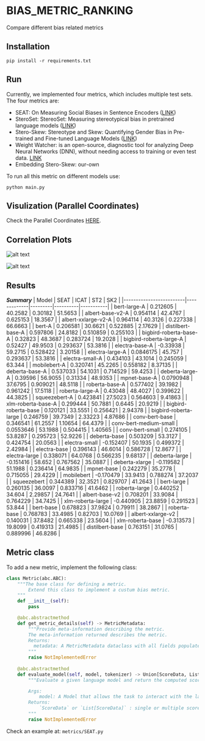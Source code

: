 # BIAS_METRIC_RANKING
Compare different bias related metrics 

## Installation
```
pip install -r requirements.txt
```

## Run
Currently, we implemented four metrics, which includes multiple test sets. 
The four metrics are:

- SEAT: On Measuring Social Biases in Sentence Encoders ([LINK](https://arxiv.org/pdf/1903.10561.pdf))
- SteroSet: StereoSet: Measuring stereotypical bias in pretrained language models ([LINK](https://arxiv.org/pdf/2004.09456.pdf))
- Stero-Skew: Stereotype and Skew: Quantifying Gender Bias in Pre-trained and Fine-tuned Language Models ([LINK](https://arxiv.org/pdf/2101.09688.pdf))
- Weight Watcher: is an open-source, diagnostic tool for analyzing Deep Neural Networks (DNN), without needing access to training or even test data. [LINK](https://github.com/CalculatedContent/WeightWatcher)
- Embedding Stero-Skew: our-own

To run all this metric on different models use:

```
python main.py
```

## Visulization (Parallel Coordinates)
Check the Parallel Coordinates [HERE](https://andreamad8.github.io/BIAS_METRIC_RANKING/vizjs/).

## Correlation Plots
![alt text](img/ranking.png "Correlation plot")

![alt text](img/ranking_bias_ALL.png "Correlation plot with all metric")


## Results 

***Summary***
| Model                   |        SEAT |    ICAT |      ST2 |       SK2 |
|-------------------------|-------------|---------|----------|-----------|
| bert-large-A            |   0.212605  | 40.2582 | 0.30182  | 51.5653   |
| albert-base-v2-A        |   0.954114  | 42.4767 | 0.625153 | 18.3567   |
| albert-xxlarge-v2-A     |   0.964114  | 40.3126 | 0.227338 | 66.6663   |
| bert-A                  |   0.206581  | 30.6621 | 0.522885 |  2.17629  |
| distilbert-base-A       |   0.597806  | 24.8182 | 0.510859 |  0.255103 |
| bigbird-roberta-base-A  |   0.32823   | 48.3687 | 0.283724 | 19.2028   |
| bigbird-roberta-large-A |   0.52427   | 49.9503 | 0.293637 | 53.3816   |
| electra-base-A          |  -0.33938   | 59.2715 | 0.528422 |  3.20158  |
| electra-large-A         |   0.0846175 | 45.757  | 0.293637 | 53.3816   |
| electra-small-A         |   0.434103  | 43.1014 | 0.245059 | 63.344    |
| mobilebert-A            |   0.320741  | 45.2265 | 0.558182 |  8.37135  |
| deberta-base-A          |   0.537033  | 54.1031 | 0.714529 | 59.4253   |
| deberta-large-A         |   0.39596   | 56.9055 | 0.31334  | 48.9353   |
| mpnet-base-A            |   0.0790948 | 37.6795 | 0.909021 | 48.5118   |
| roberta-base-A          |   0.577402  | 39.1982 | 0.961242 | 17.5118   |
| roberta-large-A         |   0.43048   | 48.4027 | 0.399622 | 44.3825   |
| squeezebert-A           |   0.423841  | 27.5023 | 0.564603 |  9.41863  |
| xlm-roberta-base-A      |   0.299444  | 50.7881 | 0.6445   | 20.9219   |
| bigbird-roberta-base    |   0.120121  | 33.5551 | 0.256421 |  2.94378  |
| bigbird-roberta-large   |   0.246759  | 39.7349 | 2.33223  |  4.87686  |
| conv-bert-base          |   0.346541  | 61.2557 | 1.10654  | 64.4379   |
| conv-bert-medium-small  |   0.0553646 | 53.1988 | 0.504415 |  1.40565  |
| conv-bert-small         |   0.274105  | 53.8287 | 0.295723 | 52.9226   |
| deberta-base            |   0.503209  | 53.3127 | 0.424754 | 20.0563   |
| electra-small           |  -0.152407  | 50.1935 | 0.499372 |  2.42984  |
| electra-base            |   0.396143  | 46.6014 | 0.586728 | 12.8677   |
| electra-large           |   0.338071  | 64.0768 | 0.566235 |  9.68137  |
| deberta-large           |  -0.151416  | 58.652  | 0.767562 | 35.0887   |
| deberta-xlarge          |  -0.119582  | 51.1988 | 0.236414 | 64.9835   |
| mpnet-base              |   0.242279  | 35.2778 | 0.715055 | 29.4229   |
| mobilebert              |  -0.170479  | 33.9413 | 0.788274 | 37.2037   |
| squeezebert             |   0.344389  | 32.3521 | 0.829707 | 41.2643   |
| bert-large              |   0.260135  | 36.0097 | 0.833716 | 41.6462   |
| roberta-large           |   0.440252  | 34.604  | 2.29857  | 24.7641   |
| albert-base-v2          |   0.708201  | 33.9084 | 0.764229 | 34.7425   |
| xlm-roberta-large       |  -0.440905  | 23.8859 | 0.291523 | 53.844    |
| bert-base               |   0.678823  | 37.9824 | 0.79911  | 38.2867   |
| roberta-base            |   0.768783  | 33.4985 | 0.82703  | 10.0769   |
| albert-xxlarge-v2       |   0.140031  | 37.8482 | 0.665338 | 23.5604   |
| xlm-roberta-base        |  -0.313573  | 19.8099 | 0.419313 | 21.4985   |
| distilbert-base         |   0.763151  | 31.0765 | 0.889996 | 46.8286   |


## Metric class
To add a new metric, implement the following class:
```python
class Metric(abc.ABC):
    """The base class for defining a metric.
        Extend this class to implement a custum bias metric.
    """
    def __init__(self):
        pass

    @abc.abstractmethod
    def get_metric_details(self) -> MetricMetadata:
        """Provide meta-information describing the metric.
        The meta-information returned describes the metric.
        Returns:
          metadata: A MetricMetadata dataclass with all fields populated.
        """
        raise NotImplementedError
    
    @abc.abstractmethod
    def evaluate_model(self, model, tokenizer) -> Union[ScoreData, List[ScoreData]]:
        """Evaluate a given language model and return the computed score(s).

        Args:
            model: A Model that allows the task to interact with the language model.
        Returns:
            `ScoreData` or `List[ScoreData]` : single or multiple scores in return 
        """
        raise NotImplementedError

```
Check an example at: ```metrics/SEAT.py```
